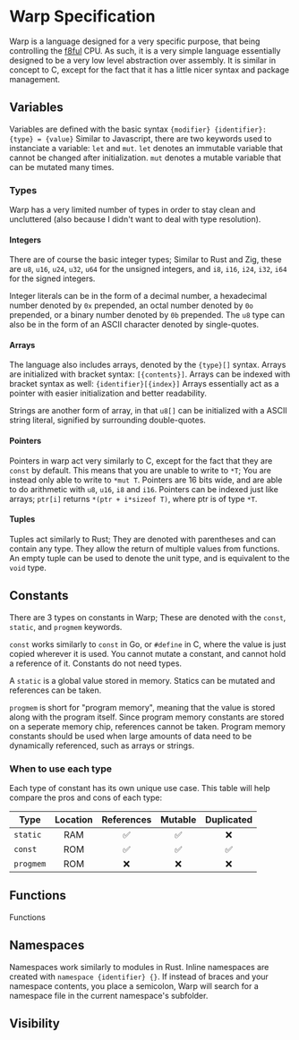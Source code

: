 # Warp Specification

Warp is a language designed for a very specific purpose, that being controlling the [f8ful](https://github.com/commonkestrel/fateful) CPU.
As such, it is a very simple language essentially designed to be a very low level abstraction over assembly.
It is similar in concept to C, except for the fact that it has a little nicer syntax and package management.

## Variables

Variables are defined with the basic syntax `{modifier} {identifier}: {type} = {value}`
Similar to Javascript, there are two keywords used to instanciate a variable: `let` and `mut`.
`let` denotes an immutable variable that cannot be changed after initialization.
`mut` denotes a mutable variable that can be mutated many times.

### Types

Warp has a very limited number of types in order to stay clean and uncluttered (also because I didn't want to deal with type resolution).

#### Integers

There are of course the basic integer types;
Similar to Rust and Zig, these are `u8`, `u16`, `u24`, `u32`, `u64` for the unsigned integers,
and `i8`, `i16`, `i24`, `i32`, `i64` for the signed integers.

Integer literals can be in the form of a decimal number, a hexadecimal number denoted by `0x` prepended,
an octal number denoted by `0o` prepended, or a binary number denoted by `0b` prepended.
The `u8` type can also be in the form of an ASCII character denoted by single-quotes.

#### Arrays

The language also includes arrays, denoted by the `{type}[]` syntax.
Arrays are initialized with bracket syntax: `[{contents}]`.
Arrays can be indexed with bracket syntax as well: `{identifier}[{index}]`
Arrays essentially act as a pointer with easier initialization and better readability.

Strings are another form of array, in that `u8[]` can be initialized with a ASCII string literal,
signified by surrounding double-quotes.

#### Pointers

Pointers in warp act very similarly to C, except for the fact that they are `const` by default.
This means that you are unable to write to `*T`; You are instead only able to write to `*mut T`.
Pointers are 16 bits wide, and are able to do arithmetic with `u8`, `u16`, `i8` and `i16`.
Pointers can be indexed just like arrays; `ptr[i]` returns `*(ptr + i*sizeof T)`, where ptr is of type `*T`.

#### Tuples

Tuples act similarly to Rust; They are denoted with parentheses and can contain any type.
They allow the return of multiple values from functions.
An empty tuple can be used to denote the unit type, and is equivalent to the `void` type.

## Constants

There are 3 types on constants in Warp; These are denoted with the `const`, `static`, and `progmem` keywords.

`const` works similarly to `const` in Go, or `#define` in C, where the value is just copied wherever it is used.
You cannot mutate a constant, and cannot hold a reference of it.
Constants do not need types.

A `static` is a global value stored in memory. Statics can be mutated and references can be taken.


`progmem` is short for "program memory", meaning that the value is stored along with the program itself.
Since program memory constants are stored on a seperate memory chip, references cannot be taken.
Program memory constants should be used when large amounts of data need to be dynamically referenced,
such as arrays or strings.

### When to use each type

Each type of constant has its own unique use case.
This table will help compare the pros and cons of each type:

|    Type   | Location | References | Mutable | Duplicated |
|-----------|:--------:|:----------:|:-------:|:----------:|
| `static`  |   RAM    |     ✅     |    ✅   |      ❌    |
| `const`   |   ROM    |     ✅     |    ✅   |      ✅    |
| `progmem` |   ROM    |     ❌     |    ❌   |      ❌    |

## Functions

Functions 

## Namespaces

Namespaces work similarly to modules in Rust.
Inline namespaces are created with `namespace {identifier} {}`.
If instead of braces and your namespace contents, you place a semicolon,
Warp will search for a namespace file in the current namespace's subfolder.

## Visibility
